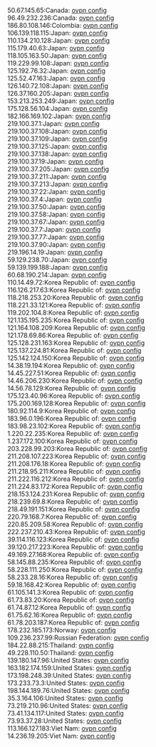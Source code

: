 50.67.145.65:Canada: [ovpn config](vpn/50_67_145_65.ovpn)  
96.49.232.236:Canada: [ovpn config](vpn/96_49_232_236.ovpn)  
186.80.108.146:Colombia: [ovpn config](vpn/186_80_108_146.ovpn)  
106.139.118.115:Japan: [ovpn config](vpn/106_139_118_115.ovpn)  
110.134.210.128:Japan: [ovpn config](vpn/110_134_210_128.ovpn)  
115.179.40.63:Japan: [ovpn config](vpn/115_179_40_63.ovpn)  
118.105.163.50:Japan: [ovpn config](vpn/118_105_163_50.ovpn)  
119.229.99.108:Japan: [ovpn config](vpn/119_229_99_108.ovpn)  
125.192.76.32:Japan: [ovpn config](vpn/125_192_76_32.ovpn)  
125.52.47.163:Japan: [ovpn config](vpn/125_52_47_163.ovpn)  
126.140.72.108:Japan: [ovpn config](vpn/126_140_72_108.ovpn)  
126.37.160.205:Japan: [ovpn config](vpn/126_37_160_205.ovpn)  
153.213.253.249:Japan: [ovpn config](vpn/153_213_253_249.ovpn)  
175.128.56.104:Japan: [ovpn config](vpn/175_128_56_104.ovpn)  
182.166.169.102:Japan: [ovpn config](vpn/182_166_169_102.ovpn)  
219.100.37.1:Japan: [ovpn config](vpn/219_100_37_1.ovpn)  
219.100.37.108:Japan: [ovpn config](vpn/219_100_37_108.ovpn)  
219.100.37.109:Japan: [ovpn config](vpn/219_100_37_109.ovpn)  
219.100.37.125:Japan: [ovpn config](vpn/219_100_37_125.ovpn)  
219.100.37.138:Japan: [ovpn config](vpn/219_100_37_138.ovpn)  
219.100.37.19:Japan: [ovpn config](vpn/219_100_37_19.ovpn)  
219.100.37.205:Japan: [ovpn config](vpn/219_100_37_205.ovpn)  
219.100.37.211:Japan: [ovpn config](vpn/219_100_37_211.ovpn)  
219.100.37.213:Japan: [ovpn config](vpn/219_100_37_213.ovpn)  
219.100.37.22:Japan: [ovpn config](vpn/219_100_37_22.ovpn)  
219.100.37.4:Japan: [ovpn config](vpn/219_100_37_4.ovpn)  
219.100.37.50:Japan: [ovpn config](vpn/219_100_37_50.ovpn)  
219.100.37.58:Japan: [ovpn config](vpn/219_100_37_58.ovpn)  
219.100.37.67:Japan: [ovpn config](vpn/219_100_37_67.ovpn)  
219.100.37.7:Japan: [ovpn config](vpn/219_100_37_7.ovpn)  
219.100.37.77:Japan: [ovpn config](vpn/219_100_37_77.ovpn)  
219.100.37.90:Japan: [ovpn config](vpn/219_100_37_90.ovpn)  
219.196.14.19:Japan: [ovpn config](vpn/219_196_14_19.ovpn)  
59.129.238.70:Japan: [ovpn config](vpn/59_129_238_70.ovpn)  
59.139.199.188:Japan: [ovpn config](vpn/59_139_199_188.ovpn)  
60.68.190.214:Japan: [ovpn config](vpn/60_68_190_214.ovpn)  
110.14.49.72:Korea Republic of: [ovpn config](vpn/110_14_49_72.ovpn)  
116.126.217.63:Korea Republic of: [ovpn config](vpn/116_126_217_63.ovpn)  
118.218.253.20:Korea Republic of: [ovpn config](vpn/118_218_253_20.ovpn)  
118.221.33.121:Korea Republic of: [ovpn config](vpn/118_221_33_121.ovpn)  
119.202.104.8:Korea Republic of: [ovpn config](vpn/119_202_104_8.ovpn)  
121.135.195.235:Korea Republic of: [ovpn config](vpn/121_135_195_235.ovpn)  
121.164.108.209:Korea Republic of: [ovpn config](vpn/121_164_108_209.ovpn)  
121.178.69.86:Korea Republic of: [ovpn config](vpn/121_178_69_86.ovpn)  
125.128.231.163:Korea Republic of: [ovpn config](vpn/125_128_231_163.ovpn)  
125.137.224.81:Korea Republic of: [ovpn config](vpn/125_137_224_81.ovpn)  
125.142.124.150:Korea Republic of: [ovpn config](vpn/125_142_124_150.ovpn)  
14.38.19.194:Korea Republic of: [ovpn config](vpn/14_38_19_194.ovpn)  
14.45.227.51:Korea Republic of: [ovpn config](vpn/14_45_227_51.ovpn)  
14.46.206.230:Korea Republic of: [ovpn config](vpn/14_46_206_230.ovpn)  
14.56.78.129:Korea Republic of: [ovpn config](vpn/14_56_78_129.ovpn)  
175.123.40.96:Korea Republic of: [ovpn config](vpn/175_123_40_96.ovpn)  
175.200.169.128:Korea Republic of: [ovpn config](vpn/175_200_169_128.ovpn)  
180.92.114.9:Korea Republic of: [ovpn config](vpn/180_92_114_9.ovpn)  
183.96.0.196:Korea Republic of: [ovpn config](vpn/183_96_0_196.ovpn)  
183.98.23.102:Korea Republic of: [ovpn config](vpn/183_98_23_102.ovpn)  
1.220.22.235:Korea Republic of: [ovpn config](vpn/1_220_22_235.ovpn)  
1.237.172.100:Korea Republic of: [ovpn config](vpn/1_237_172_100.ovpn)  
203.228.99.203:Korea Republic of: [ovpn config](vpn/203_228_99_203.ovpn)  
211.208.107.223:Korea Republic of: [ovpn config](vpn/211_208_107_223.ovpn)  
211.208.176.18:Korea Republic of: [ovpn config](vpn/211_208_176_18.ovpn)  
211.218.95.211:Korea Republic of: [ovpn config](vpn/211_218_95_211.ovpn)  
211.222.116.212:Korea Republic of: [ovpn config](vpn/211_222_116_212.ovpn)  
211.224.83.172:Korea Republic of: [ovpn config](vpn/211_224_83_172.ovpn)  
218.153.124.231:Korea Republic of: [ovpn config](vpn/218_153_124_231.ovpn)  
218.239.69.8:Korea Republic of: [ovpn config](vpn/218_239_69_8.ovpn)  
218.49.191.151:Korea Republic of: [ovpn config](vpn/218_49_191_151.ovpn)  
220.79.168.7:Korea Republic of: [ovpn config](vpn/220_79_168_7.ovpn)  
220.85.209.58:Korea Republic of: [ovpn config](vpn/220_85_209_58.ovpn)  
222.237.210.43:Korea Republic of: [ovpn config](vpn/222_237_210_43.ovpn)  
39.114.116.123:Korea Republic of: [ovpn config](vpn/39_114_116_123.ovpn)  
39.120.217.223:Korea Republic of: [ovpn config](vpn/39_120_217_223.ovpn)  
49.169.27.168:Korea Republic of: [ovpn config](vpn/49_169_27_168.ovpn)  
58.145.88.235:Korea Republic of: [ovpn config](vpn/58_145_88_235.ovpn)  
58.228.111.250:Korea Republic of: [ovpn config](vpn/58_228_111_250.ovpn)  
58.233.28.16:Korea Republic of: [ovpn config](vpn/58_233_28_16.ovpn)  
59.18.168.42:Korea Republic of: [ovpn config](vpn/59_18_168_42.ovpn)  
61.105.141.3:Korea Republic of: [ovpn config](vpn/61_105_141_3.ovpn)  
61.73.83.20:Korea Republic of: [ovpn config](vpn/61_73_83_20.ovpn)  
61.74.87.12:Korea Republic of: [ovpn config](vpn/61_74_87_12.ovpn)  
61.75.62.16:Korea Republic of: [ovpn config](vpn/61_75_62_16.ovpn)  
61.78.203.187:Korea Republic of: [ovpn config](vpn/61_78_203_187.ovpn)  
178.232.185.173:Norway: [ovpn config](vpn/178_232_185_173.ovpn)  
109.236.237.99:Russian Federation: [ovpn config](vpn/109_236_237_99.ovpn)  
184.22.88.215:Thailand: [ovpn config](vpn/184_22_88_215.ovpn)  
49.228.110.50:Thailand: [ovpn config](vpn/49_228_110_50.ovpn)  
139.180.147.96:United States: [ovpn config](vpn/139_180_147_96.ovpn)  
163.182.174.159:United States: [ovpn config](vpn/163_182_174_159.ovpn)  
173.198.248.39:United States: [ovpn config](vpn/173_198_248_39.ovpn)  
173.233.73.3:United States: [ovpn config](vpn/173_233_73_3.ovpn)  
198.144.189.76:United States: [ovpn config](vpn/198_144_189_76.ovpn)  
35.3.164.106:United States: [ovpn config](vpn/35_3_164_106.ovpn)  
73.219.210.96:United States: [ovpn config](vpn/73_219_210_96.ovpn)  
73.41.134.117:United States: [ovpn config](vpn/73_41_134_117.ovpn)  
73.93.37.28:United States: [ovpn config](vpn/73_93_37_28.ovpn)  
113.166.127.183:Viet Nam: [ovpn config](vpn/113_166_127_183.ovpn)  
14.236.19.205:Viet Nam: [ovpn config](vpn/14_236_19_205.ovpn)  
